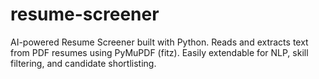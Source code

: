 # resume-screener
AI-powered Resume Screener built with Python. Reads and extracts text from PDF resumes using PyMuPDF (fitz). Easily extendable for NLP, skill filtering, and candidate shortlisting.
